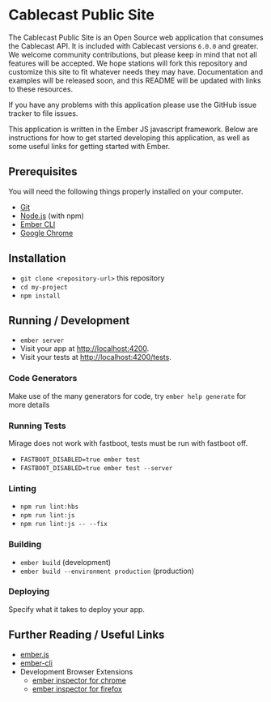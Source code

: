 # Cablecast Public Site

The Cablecast Public Site is an Open Source web application that consumes the Cablecast API. It is included with Cablecast versions `6.0.0` and greater. We welcome community contributions, but please keep in mind that not all features will be accepted. We hope stations will fork this repository and customize this site to fit whatever needs they may have. Documentation and examples will be released soon, and this README will be updated with links to these resources.

If you have any problems with this application please use the GitHub issue tracker to file issues.

This application is written in the Ember JS javascript framework. Below are instructions for how to get started developing this application, as well as some useful links for getting started with Ember.

## Prerequisites

You will need the following things properly installed on your computer.

* [Git](https://git-scm.com/)
* [Node.js](https://nodejs.org/) (with npm)
* [Ember CLI](https://ember-cli.com/)
* [Google Chrome](https://google.com/chrome/)

## Installation

* `git clone <repository-url>` this repository
* `cd my-project`
* `npm install`

## Running / Development

* `ember server`
* Visit your app at [http://localhost:4200](http://localhost:4200).
* Visit your tests at [http://localhost:4200/tests](http://localhost:4200/tests).

### Code Generators

Make use of the many generators for code, try `ember help generate` for more details

### Running Tests

Mirage does not work with fastboot, tests must be run with fastboot off. 

* `FASTBOOT_DISABLED=true ember test`
* `FASTBOOT_DISABLED=true ember test --server`

### Linting

* `npm run lint:hbs`
* `npm run lint:js`
* `npm run lint:js -- --fix`

### Building

* `ember build` (development)
* `ember build --environment production` (production)

### Deploying

Specify what it takes to deploy your app.

## Further Reading / Useful Links

* [ember.js](https://emberjs.com/)
* [ember-cli](https://ember-cli.com/)
* Development Browser Extensions
  * [ember inspector for chrome](https://chrome.google.com/webstore/detail/ember-inspector/bmdblncegkenkacieihfhpjfppoconhi)
  * [ember inspector for firefox](https://addons.mozilla.org/en-US/firefox/addon/ember-inspector/)
